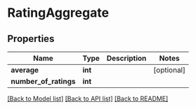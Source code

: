 # RatingAggregate

## Properties
Name | Type | Description | Notes
------------ | ------------- | ------------- | -------------
**average** | **int** |  | [optional] 
**number_of_ratings** | **int** |  | 

[[Back to Model list]](../README.md#documentation-for-models) [[Back to API list]](../README.md#documentation-for-api-endpoints) [[Back to README]](../README.md)

